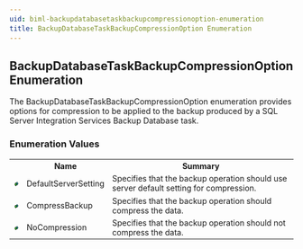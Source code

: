 ```yaml
---
uid: biml-backupdatabasetaskbackupcompressionoption-enumeration
title: BackupDatabaseTaskBackupCompressionOption Enumeration
---
```


## BackupDatabaseTaskBackupCompressionOption Enumeration

<div class="LanguageSummary"><div class ="SummaryItem">The BackupDatabaseTaskBackupCompressionOption enumeration provides options for compression to be applied to the backup produced by a SQL Server Integration Services Backup Database task.</div></div>
<div class="EnumValueGroup">

### Enumeration Values

<table id="EnumValue" class="MemberList"><tbody><tr><th class="MemberTypeIconColumnHeader">&nbsp;</th><th class="MemberNameColumnHeader">Name</th><th class="MemberSummaryColumnHeader">Summary</th></tr><tr class="cd0"><td align="center" class="MemberTypeIcon"><img src="enumValue.png"></img></td><td class="MemberName">DefaultServerSetting</td><td class="MemberSummary"><div class ="SummaryItem">Specifies that the backup operation should use server default setting for compression.</div></td></tr><tr class="cd1"><td align="center" class="MemberTypeIcon"><img src="enumValue.png"></img></td><td class="MemberName">CompressBackup</td><td class="MemberSummary"><div class ="SummaryItem">Specifies that the backup operation should compress the data.</div></td></tr><tr class="cd0"><td align="center" class="MemberTypeIcon"><img src="enumValue.png"></img></td><td class="MemberName">NoCompression</td><td class="MemberSummary"><div class ="SummaryItem">Specifies that the backup operation should not compress the data.</div></td></tr></tbody></table>
</div>